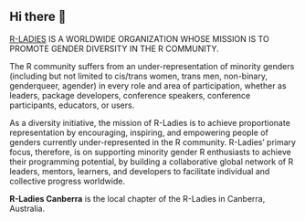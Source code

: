 ## Hi there 👋

[R-LADIES](https://rladies.org/) IS A WORLDWIDE ORGANIZATION WHOSE MISSION IS TO PROMOTE GENDER DIVERSITY IN THE R COMMUNITY.

The R community suffers from an under-representation of minority genders (including but not limited to cis/trans women, trans men, non-binary, genderqueer, agender) in every role and area of participation, whether as leaders, package developers, conference speakers, conference participants, educators, or users.

As a diversity initiative, the mission of R-Ladies is to achieve proportionate representation by encouraging, inspiring, and empowering people of genders currently under-represented in the R community. R-Ladies’ primary focus, therefore, is on supporting minority gender R enthusiasts to achieve their programming potential, by building a collaborative global network of R leaders, mentors, learners, and developers to facilitate individual and collective progress worldwide.

**R-Ladies Canberra** is the local chapter of the R-Ladies in Canberra, Australia.
